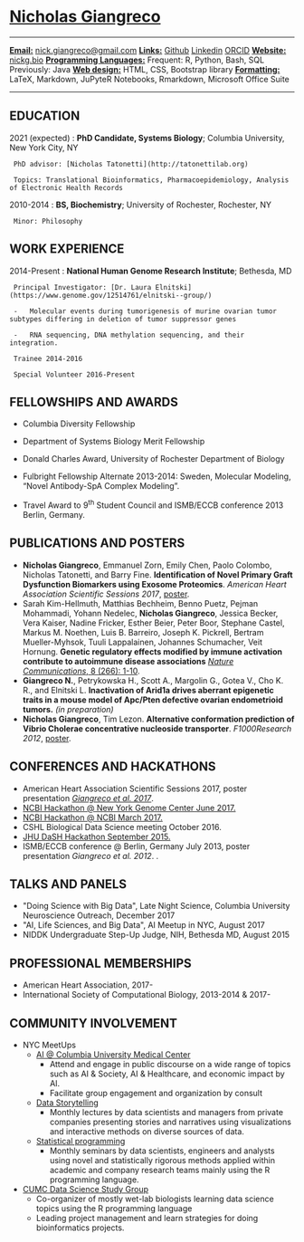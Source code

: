 <!--  

Great resource https://blog.chmd.fr/editing-a-cv-in-markdown-with-pandoc.html 

The CSS is attributable to the above blog post

This is another great post influencing this document https://mszep.github.io/pandoc_resume/

see github repo for licensing information
-->

[Nicholas Giangreco](http://systemsbiology.columbia.edu/people/nicholas-giangreco)
==========


----------------------------------    --------------------------------------------------
<u>**Email:**</u>                                               nick.giangreco@gmail.com
<u>**Links:**</u>                              [Github](http://github.com/ngiangre) [Linkedin](http://www.linkedin.com/in/nickgiangreco/) [ORCID](https://orcid.org/0000-0001-8138-4947)
<u>**Website:**</u>                                        [nickg.bio](http://nickg.bio)
<u>**Programming Languages:**</u>              Frequent: R, Python, Bash, SQL 
                                                                        Previously: Java
<u>**Web design:**</u>                       HTML, CSS, Bootstrap library
<u>**Formatting:**</u>                       LaTeX, Markdown, JuPyteR Notebooks, Rmarkdown, Microsoft Office Suite
----------------------------------     ------------------------------------------------- 


EDUCATION
----------


2021 (expected)
:    **PhD Candidate, Systems Biology**; Columbia University, New York City, NY

     PhD advisor: [Nicholas Tatonetti](http://tatonettilab.org)

     Topics: Translational Bioinformatics, Pharmacoepidemiology, Analysis of Electronic Health Records

2010-2014
:    **BS, Biochemistry**; University of Rochester, Rochester, NY

     Minor: Philosophy

WORK EXPERIENCE
----------

2014-Present
:    **National Human Genome Research Institute**; Bethesda, MD

     Principal Investigator: [Dr. Laura Elnitski](https://www.genome.gov/12514761/elnitski--group/)

     -   Molecular events during tumorigenesis of murine ovarian tumor subtypes differing in deletion of tumor suppressor genes

     -   RNA sequencing, DNA methylation sequencing, and their integration.
     
     Trainee 2014-2016
     
     Special Volunteer 2016-Present

FELLOWSHIPS AND AWARDS
----------

-   Columbia Diversity Fellowship

-   Department of Systems Biology Merit Fellowship

-   Donald Charles Award, University of Rochester Department of Biology

-   Fulbright Fellowship Alternate 2013-2014: Sweden, Molecular Modeling, “Novel Antibody-SpA Complex Modeling”.

-   Travel Award to 9<sup>th</sup> Student Council and ISMB/ECCB conference 2013 Berlin, Germany.

PUBLICATIONS AND POSTERS
----------

- **Nicholas Giangreco**, Emmanuel Zorn, Emily Chen, Paolo Colombo, Nicholas Tatonetti, and Barry Fine. **Identification of Novel Primary Graft Dysfunction Biomarkers using Exosome Proteomics**. _American Heart Association Scientific Sessions 2017_, [poster](https://f1000research.com/posters/6-2080).
- Sarah Kim-Hellmuth, Matthias Bechheim, Benno Puetz, Pejman Mohammadi, Yohann Nedelec, **Nicholas Giangreco**, Jessica Becker, Vera Kaiser, Nadine Fricker, Esther Beier, Peter Boor, Stephane Castel, Markus M. Noethen, Luis B. Barreiro, Joseph K. Pickrell, Bertram Mueller-Myhsok, Tuuli Lappalainen, Johannes Schumacher, Veit Hornung. **Genetic regulatory effects modified by immune activation contribute to autoimmune disease associations** [*Nature Communications*, 8 (266): 1-10](https://www.nature.com/articles/s41467-017-00366-1). 
-	**Giangreco N.**, Petrykowska H., Scott A., Margolin G., Gotea V., Cho K. R., and Elnitski L. **Inactivation of Arid1a drives aberrant epigenetic traits in a mouse model of Apc/Pten defective ovarian endometrioid tumors.** *(in preparation)*
- **Nicholas Giangreco**, Tim Lezon. **Alternative conformation prediction of Vibrio Cholerae concentrative nucleoside transporter**. _F1000Research 2012_, [poster](https://f1000research.com/posters/1093921). 

CONFERENCES AND HACKATHONS
----------

-  American Heart Association Scientific Sessions 2017, poster presentation [*Giangreco et al. 2017*](https://f1000research.com/posters/6-2080). 
-  [NCBI Hackathon @ New York Genome Center June 2017.](https://github.com/NCBI-Hackathons/Proteomic_Correlation_Shiny)-	[NCBI Hackathon @ NCBI March 2017.](https://github.com/NCBI-Hackathons/Scan2CNV)-	CSHL Biological Data Science meeting October 2016.-	[JHU DaSH Hackathon September 2015.](https://github.com/NCBI-Hackathons/DASH_cell_type)-	ISMB/ECCB conference @ Berlin, Germany July 2013, poster presentation *Giangreco et al. 2012*. .

TALKS AND PANELS
------------------------

- "Doing Science with Big Data", Late Night Science, Columbia University Neuroscience Outreach, December 2017
- "AI, Life Sciences, and Big Data", AI Meetup in NYC, August 2017
- NIDDK Undergraduate Step-Up Judge, NIH, Bethesda MD, August 2015

PROFESSIONAL MEMBERSHIPS
----------

- American Heart Association, 2017-
- International Society of Computational Biology, 2013-2014 & 2017-

COMMUNITY INVOLVEMENT
----------

- NYC MeetUps
     + [AI @ Columbia University Medical Center](https://www.meetup.com/AI-at-CUMC/)
         + Attend and engage in public discourse on a wide range of topics such as AI & Society, AI & Healthcare, and economic impact by AI. 
         + Facilitate group engagement and organization by consult
     + [Data Storytelling](https://www.meetup.com/Data-Storytelling-NYC/)
         + Monthly lectures by data scientists and managers from private companies presenting stories and narratives using visualizations and interactive methods on diverse sources of data.
     + [Statistical programming](https://www.meetup.com/nyhackr/)
         + Monthly seminars by data scientists, engineers and analysts using novel and statistically rigorous methods applied within academic and company research teams mainly using the R programming language. 
- [CUMC Data Science Study Group](https://github.com/ngiangre/CUMC_Data_Science_Group)
     + Co-organizer of mostly wet-lab biologists learning data science topics using the R programming language
     + Leading project management and learn strategies for doing bioinformatics projects. 
